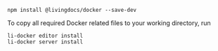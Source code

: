 ```
npm install @livingdocs/docker --save-dev
```

To copy all required Docker related files to your working directory, run
```
li-docker editor install
li-docker server install
```
